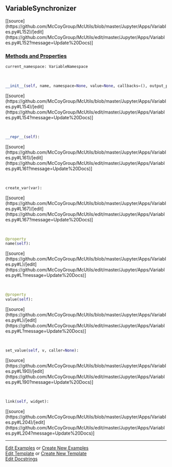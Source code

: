 ## <a id="McUtils.Jupyter.Apps.Variables.VariableSynchronizer">VariableSynchronizer</a> 
<div class="docs-source-link" markdown="1">
[[source](https://github.com/McCoyGroup/McUtils/blob/master/Jupyter/Apps/Variables.py#L152)/[edit](https://github.com/McCoyGroup/McUtils/edit/master/Jupyter/Apps/Variables.py#L152?message=Update%20Docs)]
</div>



<div class="collapsible-section">
 <div class="collapsible-section collapsible-section-header" markdown="1">
 
### <a class="collapse-link" data-toggle="collapse" href="#methods">Methods and Properties</a> <a class="float-right" data-toggle="collapse" href="#methods"><i class="fa fa-chevron-down"></i></a>

 </div>
 <div class="collapsible-section collapsible-section-body collapse" id="methods" markdown="1">

```python
current_namespace: VariableNamespace
```
<a id="McUtils.Jupyter.Apps.Variables.VariableSynchronizer.__init__" class="docs-object-method">&nbsp;</a> 
```python
__init__(self, name, namespace=None, value=None, callbacks=(), output_pane=None): 
```
<div class="docs-source-link" markdown="1">
[[source](https://github.com/McCoyGroup/McUtils/blob/master/Jupyter/Apps/Variables.py#L154)/[edit](https://github.com/McCoyGroup/McUtils/edit/master/Jupyter/Apps/Variables.py#L154?message=Update%20Docs)]
</div>

<a id="McUtils.Jupyter.Apps.Variables.VariableSynchronizer.__repr__" class="docs-object-method">&nbsp;</a> 
```python
__repr__(self): 
```
<div class="docs-source-link" markdown="1">
[[source](https://github.com/McCoyGroup/McUtils/blob/master/Jupyter/Apps/Variables.py#L161)/[edit](https://github.com/McCoyGroup/McUtils/edit/master/Jupyter/Apps/Variables.py#L161?message=Update%20Docs)]
</div>

<a id="McUtils.Jupyter.Apps.Variables.VariableSynchronizer.create_var" class="docs-object-method">&nbsp;</a> 
```python
create_var(var): 
```
<div class="docs-source-link" markdown="1">
[[source](https://github.com/McCoyGroup/McUtils/blob/master/Jupyter/Apps/Variables.py#L167)/[edit](https://github.com/McCoyGroup/McUtils/edit/master/Jupyter/Apps/Variables.py#L167?message=Update%20Docs)]
</div>

<a id="McUtils.Jupyter.Apps.Variables.VariableSynchronizer.name" class="docs-object-method">&nbsp;</a> 
```python
@property
name(self): 
```
<div class="docs-source-link" markdown="1">
[[source](https://github.com/McCoyGroup/McUtils/blob/master/Jupyter/Apps/Variables.py#L)/[edit](https://github.com/McCoyGroup/McUtils/edit/master/Jupyter/Apps/Variables.py#L?message=Update%20Docs)]
</div>

<a id="McUtils.Jupyter.Apps.Variables.VariableSynchronizer.value" class="docs-object-method">&nbsp;</a> 
```python
@property
value(self): 
```
<div class="docs-source-link" markdown="1">
[[source](https://github.com/McCoyGroup/McUtils/blob/master/Jupyter/Apps/Variables.py#L)/[edit](https://github.com/McCoyGroup/McUtils/edit/master/Jupyter/Apps/Variables.py#L?message=Update%20Docs)]
</div>

<a id="McUtils.Jupyter.Apps.Variables.VariableSynchronizer.set_value" class="docs-object-method">&nbsp;</a> 
```python
set_value(self, v, caller=None): 
```
<div class="docs-source-link" markdown="1">
[[source](https://github.com/McCoyGroup/McUtils/blob/master/Jupyter/Apps/Variables.py#L190)/[edit](https://github.com/McCoyGroup/McUtils/edit/master/Jupyter/Apps/Variables.py#L190?message=Update%20Docs)]
</div>

<a id="McUtils.Jupyter.Apps.Variables.VariableSynchronizer.link" class="docs-object-method">&nbsp;</a> 
```python
link(self, widget): 
```
<div class="docs-source-link" markdown="1">
[[source](https://github.com/McCoyGroup/McUtils/blob/master/Jupyter/Apps/Variables.py#L204)/[edit](https://github.com/McCoyGroup/McUtils/edit/master/Jupyter/Apps/Variables.py#L204?message=Update%20Docs)]
</div>

 </div>
</div>




___

[Edit Examples](https://github.com/McCoyGroup/McUtils/edit/gh-pages/ci/examples/McUtils/Jupyter/Apps/Variables/VariableSynchronizer.md) or 
[Create New Examples](https://github.com/McCoyGroup/McUtils/new/gh-pages/?filename=ci/examples/McUtils/Jupyter/Apps/Variables/VariableSynchronizer.md) <br/>
[Edit Template](https://github.com/McCoyGroup/McUtils/edit/gh-pages/ci/docs/McUtils/Jupyter/Apps/Variables/VariableSynchronizer.md) or 
[Create New Template](https://github.com/McCoyGroup/McUtils/new/gh-pages/?filename=ci/docs/templates/McUtils/Jupyter/Apps/Variables/VariableSynchronizer.md) <br/>
[Edit Docstrings](https://github.com/McCoyGroup/McUtils/edit/master/Jupyter/Apps/Variables.py#L152?message=Update%20Docs)